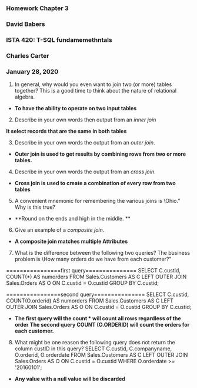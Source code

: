 ### Homework Chapter 3
### David Babers
### ISTA 420:  T-SQL fundamemethntals
### Charles Carter
### January 28, 2020

1. In general, why would you even want to join two (or more) tables together? This is a good time to think about the nature of relational algebra.

* **To have the ability to operate on two input tables**

2. Describe in your own words then output from an *inner join*

**It select records that are the same in both tables**

3. Describe in your own words the output from an *outer join*.

* **Outer join is used to get results by combining rows from two or more tables.**

4. Describe in your own words the output from an *cross join*.

* **Cross join is used to create a combination of every row from two tables**

5. A convenient mnemonic for remembering the various joins is \Ohio." Why is this true?

* **Round on the ends and high in the middle. **

6. Give an example of a *composite join*.

* **A composite join matches multiple Attributes**

7. What is the difference between the following two queries? The business problem is \How many orders
do we have from each customer?"

================first query===============
SELECT C.custid, COUNT(*) AS numorders
FROM Sales.Customers AS C
LEFT OUTER JOIN Sales.Orders AS O
ON C.custid = O.custid
GROUP BY C.custid;

================second query===============
SELECT C.custid, COUNT(O.orderid) AS numorders
FROM Sales.Customers AS C
LEFT OUTER JOIN Sales.Orders AS O
ON C.custid = O.custid
GROUP BY C.custid;

* **The first query will the count * will count all rows regardless of the order**
**The second query COUNT (O.ORDERID) will count the orders for each customer.**

8. What might be one reason the following query does not return the column custID in this query?
SELECT C.custid, C.companyname, O.orderid, O.orderdate
FROM Sales.Customers AS C
LEFT OUTER JOIN Sales.Orders AS O
ON C.custid = O.custid
WHERE O.orderdate >= '20160101';

* **Any value with a null value will be discarded**
